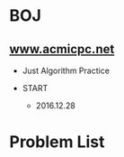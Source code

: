 BOJ
===

www.acmicpc.net </br> 
---------------------
- Just Algorithm Practice

- START </br>
  - 2016.12.28

Problem List
=============
